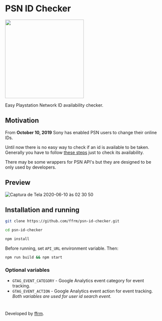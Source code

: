# PSN ID Checker
<img src="https://vignette.wikia.nocookie.net/logopedia/images/7/7e/PlayStation_Network.png/revision/latest?cb=20110901131500" width="256" />

Easy Playstation Network ID availability checker.

## Motivation
From <b>October 10, 2019</b> Sony has enabled PSN users to change their online IDs.

Until now there is no easy way to check if an id is available to be taken. Generally you have to follow [these steps](https://www.playstation.com/en-us/network/onlineid/change) just to check its availability.

There may be some wrappers for PSN API's but they are designed to be only used by developers.

## Preview

![Captura de Tela 2020-06-10 às 02 30 50](https://user-images.githubusercontent.com/33915907/86867804-d8f28580-c0a9-11ea-817b-63e5bc95ce51.png)

## Installation and running
```bash
git clone https://github.com/ffrm/psn-id-checker.git

cd psn-id-checker

npm install
```

Before running, set `API_URL` environment variable. Then:

```bash
npm run build && npm start
```

### Optional variables

- `GTAG_EVENT_CATEGORY` - Google Analytics event category for event tracking.
- `GTAG_EVENT_ACTION` - Google Analytics event action for event tracking.
<i>Both variables are used for user id search event.</i>

#

Developed by [ffrm](https://github.com/ffrm).
